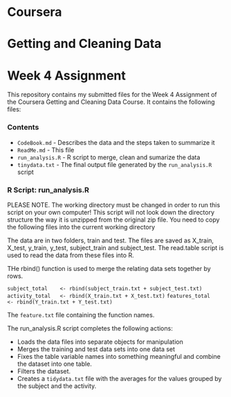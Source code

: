 # Coursera
# Getting and Cleaning Data
# Week 4 Assignment

This repository contains my submitted files for the Week 4 Assignment of the Coursera Getting and Cleaning Data Course.  It contains the following files:

### Contents

- `CodeBook.md` - Describes the data and the steps taken to summarize it
- `ReadMe.md` - This file
- `run_analysis.R` - R script to merge, clean and sumarize the data
- `tinydata.txt` - The final output file generated by the `run_analysis.R` script


### R Script: run_analysis.R

PLEASE NOTE. The working directory must be changed in order to run this script on your own computer! This script will not look down the directory structure the way it is unzipped from the original zip file.  You need to copy the following files into the current working directory 


The data are in two folders, train and test. The files are saved as X_train, X_test, y_train, y_test, subject_train and subject_test. The read.table script is used to read the data from these files into R.

THe rbind() function is used to merge the relating data sets together by rows.

`subject_total    <- rbind(subject_train.txt + subject_test.txt)`
`activity_total   <- rbind(X_train.txt + X_test.txt)`
`features_total   <- rbind(Y_train.txt + Y_test.txt)`

The `feature.txt` file containing the function names.


The run_analysis.R script completes the following actions:

- Loads the data files into separate objects for manipulation
- Merges the training and test data sets into one data set
- Fixes the table variable names into something meaningful and combine the dataset into one table.
- Filters the dataset.
- Creates a `tidydata.txt` file with the averages for the values grouped by the subject and the activity.


